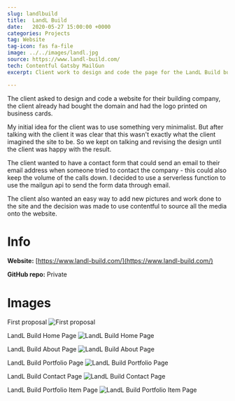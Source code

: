```yaml
---
slug: landlbuild
title:  LandL Build
date:   2020-05-27 15:00:00 +0000
categories: Projects
tag: Website
tag-icon: fas fa-file
image: ../../images/landl.jpg
source: https://www.landl-build.com/
tech: Contentful Gatsby MailGun
excerpt: Client work to design and code the page for the LandL Build building company, used mailgun to connect contact forms directly to email.

---
```

The client asked to design and code a website for their building company, the client already had bought the domain and had the logo printed on business cards.

My initial idea for the client was to use something very minimalist. But after talking with the client it was clear that this wasn't exactly what the client imagined the site to be. So we kept on talking and revising the design until the client was happy with the result.

The client wanted to have a contact form that could send an email to their email address when someone tried to contact the company - this could also keep the volume of the calls down. I decided to use a serverless function to use the mailgun api to send the form data through email.

The client also wanted an easy way to add new pictures and work done to the site and the decision was made to use contentful to source all the media onto the website.


# Info

**Website:** [https://www.landl-build.com/](https://www.landl-build.com/)

**GitHub repo:** Private

# Images

First proposal
![First proposal](../../images/landl-proposal.jpg)

LandL Build Home Page
![LandL Build Home Page](../../images/landl-index.jpg)

LandL Build About Page
![LandL Build About Page](../../images/landl-about.jpg)

LandL Build Portfolio Page
![LandL Build Portfolio Page](../../images/landl-portfolio.jpg)

LandL Build Contact Page
![LandL Build Contact Page](../../images/landl-contact.jpg)

LandL Build Portfolio Item Page
![LandL Build Portfolio Item Page](../../images/landl-work.jpg)
